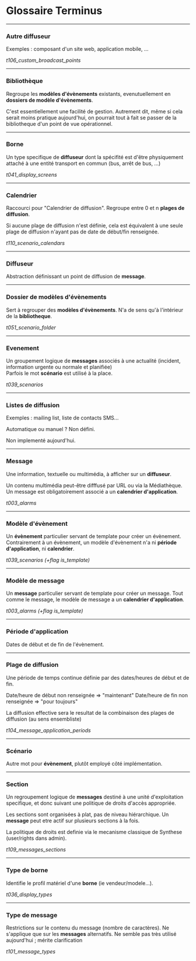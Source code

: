 # Glossaire Terminus

----------
### Autre diffuseur   
Exemples : composant d'un site web, application mobile, ...

*t106_custom_broadcast_points*

----------
### Bibliothèque   
Regroupe les **modèles d'évènements** existants, evenutuellement en **dossiers de modèle d'évènements**.

C'est essentiellement une facilité de gestion. Autrement dit, même si cela serait moins pratique aujourd'hui, on pourrait tout à fait se passer de la bibliotheque d'un point de vue opérationnel.

----------
### Borne   
Un type specifique de **diffuseur** dont la spécifité est d'être
physiquement attaché à une entité transport en commun (bus, arrêt de
bus, ...)

*t041_display_screens*

----------
### Calendrier   
Raccourci pour "Calendrier de diffusion".
Regroupe entre 0 et n **plages de diffusion**.

Si aucune plage de diffusion n'est définie, cela est équivalent à une seule plage de diffusion n'ayant pas de date de début/fin  renseignée.

*t110_scenario_calendars*

----------
### Diffuseur   
Abstraction définissant un point de diffusion de **message**.

----------
### Dossier de modèles d'évènements
Sert à regrouper des **modèles d'évènements**.
N'a de sens qu'à l'intérieur de la **bibliotheque**.

*t051_scenario_folder*

----------
### Evenement
Un groupement logique de **messages** associés à une actualité (incident,
information urgente ou normale et planifiée)  
Parfois le mot **scénario** est utilisé à la place.

*t039_scenarios*

----------
### Listes de diffusion
Exemples : mailing list, liste de contacts SMS...

Automatique ou manuel ? Non défini.

Non implementé aujourd'hui.

----------
### Message 
Une information, textuelle ou multimédia, à afficher sur un **diffuseur**.

Un contenu multimédia peut-être difffusé par URL ou via la Médiathèque.
Un message est obligatoirement associé a un **calendrier d'application**.

*t003_alarms*

----------
### Modèle d'évènement
Un **évènement** particulier servant de template pour créer un évènement.
Contrairement à un évènement, un modèle d'évènement n'a ni **période d'application**, ni **calendrier**.  

*t039_scenarios (+flag is_template)*

----------
### Modèle de message
Un **message** particulier servant de template pour créer un message.
Tout comme le message, le modèle de message a un **calendrier d'application**.

*t003_alarms (+flag is_template)*

----------
### Période d'application   
Dates de début et de fin de l'évènement.

----------
### Plage de diffusion
Une période de temps continue définie par des dates/heures de début et
de fin.

Date/heure de début non renseignée => "maintenant"
Date/heure de fin non renseignée => "pour toujours"

La diffusion effective sera le resultat de la combinaison des plages
de diffusion (au sens ensembliste)

*t104_message_application_periods*

----------
### Scénario
Autre mot pour **évènement**, plutôt employé côté implémentation.

----------
### Section   
Un regroupement logique de **messages** destiné à une unité
d'exploitation specifique, et donc suivant une politique de droits
d'accès appropriée.

Les sections sont organisées à plat, pas de niveau hiérarchique.
Un **message** peut etre actif sur plusieurs sections à la fois.

La politique de droits est definie via le mecanisme classique de
Synthese (user/rights dans admin).

*t109_messages_sections*

----------
### Type de borne
Identifie le profil matériel d'une **borne** (ie vendeur/modele...).

*t036_display_types*

----------
### Type de message
Restrictions sur le contenu du message (nombre de caractères). 
Ne s'applique que sur les **messages** alternatifs.
Ne semble pas très utilisé aujourd'hui ; mérite clarification

*t101_message_types*

